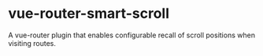# vue-router-smart-scroll
A vue-router plugin that enables configurable recall of scroll positions when visiting routes.
